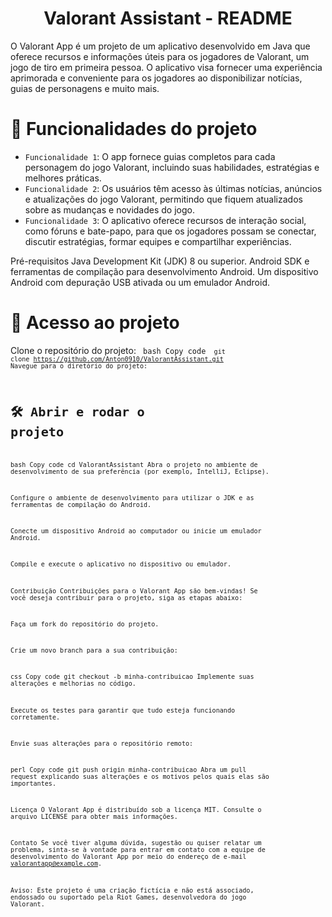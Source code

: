 <h1 align="center">Valorant Assistant - README</h1>

O Valorant App é um projeto de um aplicativo desenvolvido em Java que oferece recursos e informações úteis para os jogadores de Valorant, um jogo de tiro em primeira pessoa. O aplicativo visa fornecer uma experiência aprimorada e conveniente para os jogadores ao disponibilizar notícias, guias de personagens e muito mais.

# :hammer: Funcionalidades do projeto
- `Funcionalidade 1`: O app fornece guias completos para cada personagem do jogo Valorant, incluindo suas habilidades, estratégias e melhores práticas.
- `Funcionalidade 2`: Os usuários têm acesso às últimas notícias, anúncios e atualizações do jogo Valorant, permitindo que fiquem atualizados sobre as mudanças e novidades do jogo.
- `Funcionalidade 3`: O aplicativo oferece recursos de interação social, como fóruns e bate-papo, para que os jogadores possam se conectar, discutir estratégias, formar equipes e compartilhar experiências.

Pré-requisitos
Java Development Kit (JDK) 8 ou superior.
Android SDK e ferramentas de compilação para desenvolvimento Android.
Um dispositivo Android com depuração USB ativada ou um emulador Android.


# 📁 Acesso ao projeto
Clone o repositório do projeto:
<code>
bash
Copy code
<code>
git clone https://github.com/Anton0910/ValorantAssistant.git
Navegue para o diretório do projeto:

# 🛠️ Abrir e rodar o projeto
bash
Copy code
cd ValorantAssistant
Abra o projeto no ambiente de desenvolvimento de sua preferência (por exemplo, IntelliJ, Eclipse).

Configure o ambiente de desenvolvimento para utilizar o JDK e as ferramentas de compilação do Android.

Conecte um dispositivo Android ao computador ou inicie um emulador Android.

Compile e execute o aplicativo no dispositivo ou emulador.

Contribuição
Contribuições para o Valorant App são bem-vindas! Se você deseja contribuir para o projeto, siga as etapas abaixo:

Faça um fork do repositório do projeto.

Crie um novo branch para a sua contribuição:

css
Copy code
git checkout -b minha-contribuicao
Implemente suas alterações e melhorias no código.

Execute os testes para garantir que tudo esteja funcionando corretamente.

Envie suas alterações para o repositório remoto:

perl
Copy code
git push origin minha-contribuicao
Abra um pull request explicando suas alterações e os motivos pelos quais elas são importantes.

Licença
O Valorant App é distribuído sob a licença MIT. Consulte o arquivo LICENSE para obter mais informações.

Contato
Se você tiver alguma dúvida, sugestão ou quiser relatar um problema, sinta-se à vontade para entrar em contato com a equipe de desenvolvimento do Valorant App por meio do endereço de e-mail valorantapp@example.com.

Aviso: Este projeto é uma criação fictícia e não está associado, endossado ou suportado pela Riot Games, desenvolvedora do jogo Valorant.

